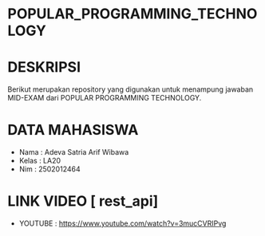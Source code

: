 # POPULAR_PROGRAMMING_TECHNOLOGY

# DESKRIPSI 
  Berikut merupakan repository yang digunakan untuk menampung jawaban MID-EXAM dari POPULAR PROGRAMMING TECHNOLOGY.
  
 # DATA MAHASISWA 
   -  Nama  : Adeva Satria Arif Wibawa
   -  Kelas : LA20
   -  Nim   : 2502012464
 
 # LINK VIDEO [ rest_api]
   - YOUTUBE : https://www.youtube.com/watch?v=3mucCVRIPvg
